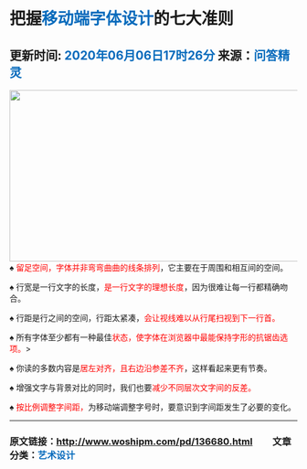 <!DOCTYPE html>
<html>
	<head>
		<meta charset="utf-8" />
		<link rel="stylesheet" href="css/new_file.css" type="text/css" />
	</head>
	<body>
		<h1 class="q1">把握<span style="color: #076BBC;" >移动端字体设计</span>的七大准则</h1>
		<h2 class="q2">更新时间: <span style="color: #076BBC;">2020年06月06日17时26分</span> 来源：<span style="color: #076BBC;">问答精灵</span></h2>
		<img src="../网页/2.jpg" width="555" height="300"  align="left" />
		<p>♠ <font color="#FF0000">留足空间，字体并非弯弯曲曲的线条排列</font>，它主要在于周围和相互间的空间。<br />

♠ 行宽是一行文字的长度，<font color="#FF0000">是一行文字的理想长度</font>，因为很难让每一行都精确吻合。<br />

♠ 行距是行之间的空间，行距太紧凑，<font color="#FF0000">会让视线难以从行尾扫视到下一行首。</font><br />

♠ 所有字体至少都有一种最佳<font color="#FF0000">状态，使字体在浏览器中最能保持字形的抗锯齿选项。</font>><br />

♠ 你读的多数内容是<font color="#FF0000">居左对齐，且右边沿参差不齐</font>，这样看起来更有节奏。<br />

♠ 增强文字与背景对比的同时，我们也要<font color="#FF0000">减少不同层次文字间的反差。</font><br />

♠ <font color="#FF0000">按比例调整字间距，</font>为移动端调整字号时，要意识到字间距发生了必要的变化。</p>
	</body>
	<hr color="#ddd"/>
	<h3 class="q3">原文链接：<span style="color: #076BBC;">http://www.woshipm.com/pd/136680.html</span> &nbsp; &nbsp; &nbsp; &nbsp; 文章分类：<span style="color: #076BBC;">艺术设计</span></h3>
	
</html>
